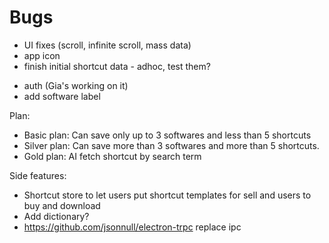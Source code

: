 # Bugs

* UI fixes (scroll, infinite scroll, mass data)
* app icon
* finish initial shortcut data - adhoc, test them?
<!-- * infinity scroll -->
* auth (Gia's working on it)
* add software label

Plan:

* Basic plan: Can save only up to 3 softwares and less than 5 shortcuts
* Silver plan: Can save more than 3 softwares and more than 5          shortcuts.
* Gold plan: AI fetch shortcut by search term

Side features:

* Shortcut store to let users put shortcut templates for sell and users to buy and download
* Add dictionary?
* https://github.com/jsonnull/electron-trpc replace ipc
